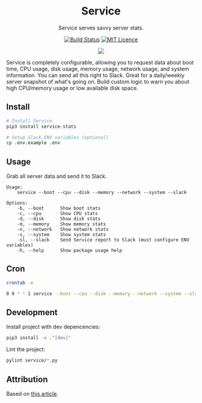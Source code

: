 <div align="center">

# Service

Service serves savvy server stats.

[![Build Status](https://travis-ci.com/Justintime50/service.svg?branch=master)](https://travis-ci.com/Justintime50/service)
[![MIT Licence](https://badges.frapsoft.com/os/mit/mit.svg?v=103)](https://opensource.org/licenses/mit-license.php)

<img src="assets/showcase.png">

</div>

Service is completely configurable, allowing you to request data about boot time, CPU usage, disk usage, memory usage, network usage, and system information. You can send all this right to Slack. Great for a daily/weekly server snapshot of what's going on. Build custom logic to warn you about high CPU/memory usage or low available disk space.

## Install

```bash
# Install Service
pip3 install service-stats

# Setup Slack ENV variables (optional)
cp .env.example .env
```

## Usage

Grab all server data and send it to Slack.

```
Usage:
    service --boot --cpu --disk --memory --network --system --slack

Options:
    -b, --boot      Show boot stats
    -c, --cpu       Show CPU stats
    -d, --disk      Show disk stats
    -m, --memory    Show memory stats
    -n, --network   Show network stats
    -s, --system    Show system stats
    -sl, --slack    Send Service report to Slack (must configure ENV variables)
    -h, --help      Show package usage help
```

## Cron

```bash
crontab -e

0 9 * * 1 service --boot --cpu --disk --memory --network --system --slack
```

## Development

Install project with dev depencencies:

```bash
pip3 install -e ."[dev]"
```

Lint the project:

```bash
pylint service/*.py
```

## Attribution

Based on [this article](https://www.thepythoncode.com/article/get-hardware-system-information-python).
